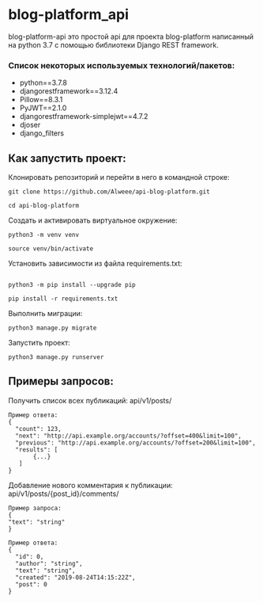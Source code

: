 # blog-platform_api
blog-platform-api это простой api для проекта blog-platform написанный на python 3.7 c помощью библиотеки Django REST framework.

### Список некоторых используемых технологий/пакетов:

* python==3.7.8
* djangorestframework==3.12.4
* Pillow==8.3.1
* PyJWT==2.1.0
* djangorestframework-simplejwt==4.7.2
* djoser
* django_filters

## Как запустить проект:
Клонировать репозиторий и перейти в него в командной строке:

```
git clone https://github.com/Alweee/api-blog-platform.git
```

```
cd api-blog-platform
```

Cоздать и активировать виртуальное окружение:

```
python3 -m venv venv

```

```
source venv/bin/activate
```

Установить зависимости из файла requirements.txt:

```

python3 -m pip install --upgrade pip
```

```
pip install -r requirements.txt
```

Выполнить миграции:

```
python3 manage.py migrate
```

Запустить проект:

```
python3 manage.py runserver
```

## Примеры запросов:
Получить список всех публикаций: api/v1/posts/

```
Пример ответа:
{
  "count": 123,
  "next": "http://api.example.org/accounts/?offset=400&limit=100",
  "previous": "http://api.example.org/accounts/?offset=200&limit=100",
  "results": [
       {...}
   ]
}
```

Добавление нового комментария к публикации: api/v1/posts/{post_id}/comments/

```
Пример запроса:
{
"text": "string"
}
```

```
Пример ответа:
{
  "id": 0,
  "author": "string",
  "text": "string",
  "created": "2019-08-24T14:15:22Z",
  "post": 0
}
```
